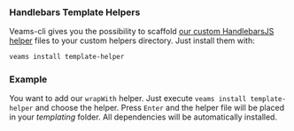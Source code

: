 ### Handlebars Template Helpers
Veams-cli gives you the possibility to scaffold [our custom HandlebarsJS helper](/veams-cli/template-helper/overview.html) files to your custom helpers directory.
Just install them with:

``` bash
veams install template-helper
```

### Example
You want to add our `wrapWith` helper. Just execute `veams install template-helper` and choose the helper. Press `Enter` and the helper file will be placed in your *templating* folder. All dependencies will be automatically installed.